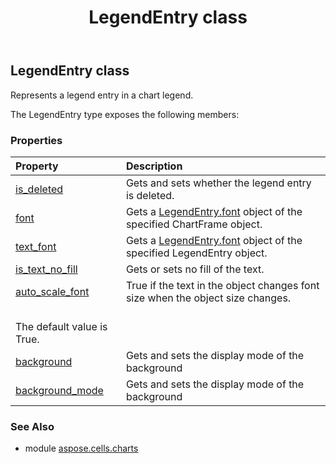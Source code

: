 ﻿---
title: LegendEntry class
second_title: Aspose.Cells for Python via .NET API References
description: 
type: docs
weight: 180
url: /aspose.cells.charts/legendentry/
is_root: false
---

## LegendEntry class

Represents a legend entry in a chart legend.



The LegendEntry type exposes the following members:

### Properties
| Property | Description |
| :- | :- |
| [is_deleted](/cells/python-net/aspose.cells.charts/legendentry/is_deleted) | Gets and sets whether the legend entry is deleted. |
| [font](/cells/python-net/aspose.cells.charts/legendentry/font) | Gets a [LegendEntry.font](/cells/python-net/aspose.cells.charts/legendentry#font) object of the specified ChartFrame object. |
| [text_font](/cells/python-net/aspose.cells.charts/legendentry/text_font) | Gets a [LegendEntry.font](/cells/python-net/aspose.cells.charts/legendentry#font) object of the specified LegendEntry object. |
| [is_text_no_fill](/cells/python-net/aspose.cells.charts/legendentry/is_text_no_fill) | Gets or sets no fill of the text. |
| [auto_scale_font](/cells/python-net/aspose.cells.charts/legendentry/auto_scale_font) | True if the text in the object changes font size when the object size changes. <br/>The default value is True. |
| [background](/cells/python-net/aspose.cells.charts/legendentry/background) | Gets and sets the display mode of the background |
| [background_mode](/cells/python-net/aspose.cells.charts/legendentry/background_mode) | Gets and sets the display mode of the background |



### See Also
* module [aspose.cells.charts](..)
